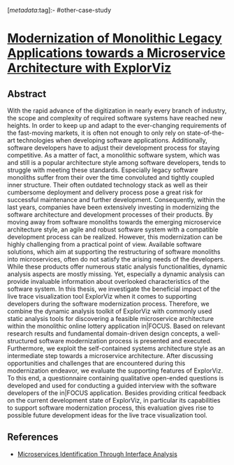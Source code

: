 <!-- deno-fmt-ignore-start -->

[_metadata_:tag]:- #other-case-study

<!-- deno-fmt-ignore-end -->

# [Modernization of Monolithic Legacy Applications towards a Microservice Architecture with ExplorViz](https://oceanrep.geomar.de/id/eprint/48007/)

## Abstract

With the rapid advance of the digitization in nearly every branch of industry,
the scope and complexity of required software systems have reached new heights.
In order to keep up and adapt to the ever-changing requirements of the
fast-moving markets, it is often not enough to only rely on state-of-the-art
technologies when developing software applications. Additionally, software
developers have to adjust their development process for staying competitive. As
a matter of fact, a monolithic software system, which was and still is a popular
architecture style among software developers, tends to struggle with meeting
these standards. Especially legacy software monoliths suffer from their over the
time convoluted and tightly coupled inner structure. Their often outdated
technology stack as well as their cumbersome deployment and delivery process
pose a great risk for successful maintenance and further development.
Consequently, within the last years, companies have been extensively investing
in modernizing the software architecture and development processes of their
products. By moving away from software monoliths towards the emerging
microservice architecture style, an agile and robust software system with a
compatible development process can be realized. However, this modernization can
be highly challenging from a practical point of view. Available software
solutions, which aim at supporting the restructuring of software monoliths into
microservices, often do not satisfy the arising needs of the developers. While
these products offer numerous static analysis functionalities, dynamic analysis
aspects are mostly missing. Yet, especially a dynamic analysis can provide
invaluable information about overlooked characteristics of the software system.
In this thesis, we investigate the beneficial impact of the live trace
visualization tool ExplorViz when it comes to supporting developers during the
software modernization process. Therefore, we combine the dynamic analysis
toolkit of ExplorViz with commonly used static analysis tools for discovering a
feasible microservice architecture within the monolithic online lottery
application in|FOCUS. Based on relevant research results and fundamental
domain-driven design concepts, a well-structured software modernization process
is presented and executed. Furthermore, we exploit the self-contained systems
architecture style as an intermediate step towards a microservice architecture.
After discussing opportunities and challenges that are encountered during this
modernization endeavor, we evaluate the supporting features of ExplorViz. To
this end, a questionnaire containing qualitative open-ended questions is
developed and used for conducting a guided interview with the software
developers of the in|FOCUS application. Besides providing critical feedback on
the current development state of ExplorViz, in particular its capabilities to
support software modernization process, this evaluation gives rise to possible
future development ideas for the live trace visualization tool.

## References

- [Microservices Identification Through Interface Analysis](./microservices-identification-through-interface-analysis.md)
